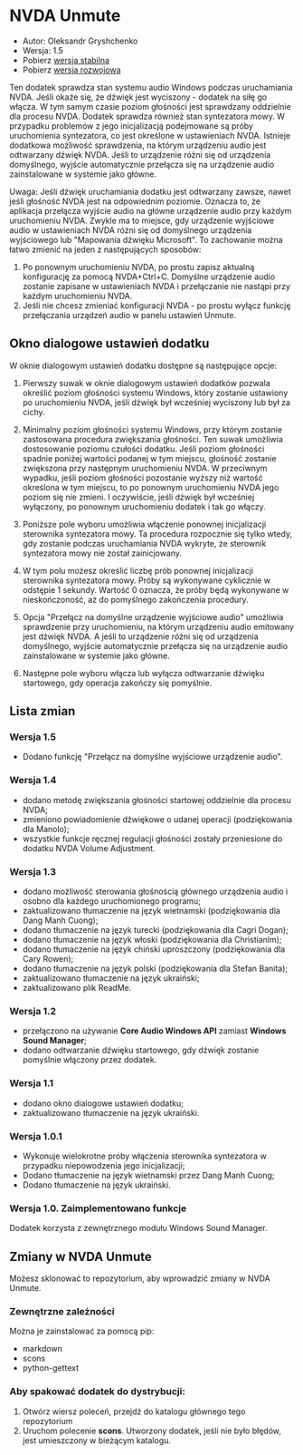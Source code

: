 # NVDA Unmute

* Autor: Oleksandr Gryshchenko
* Wersja: 1.5
* Pobierz [wersja stabilna][1]
* Pobierz [wersja rozwojowa][2]

Ten dodatek sprawdza stan systemu audio Windows podczas uruchamiania NVDA. Jeśli okaże się, że dźwięk jest wyciszony - dodatek na siłę go włącza.
W tym samym czasie poziom głośności jest sprawdzany oddzielnie dla procesu NVDA.
Dodatek sprawdza również stan syntezatora mowy. W przypadku problemów z jego inicjalizacją podejmowane są próby uruchomienia syntezatora, co jest określone w ustawieniach NVDA.
Istnieje dodatkowa możliwość sprawdzenia, na którym urządzeniu audio jest odtwarzany dźwięk NVDA. Jeśli to urządzenie różni się od urządzenia domyślnego, wyjście automatycznie przełącza się na urządzenie audio zainstalowane w systemie jako główne.

Uwaga: Jeśli dźwięk uruchamiania dodatku jest odtwarzany zawsze, nawet jeśli głośność NVDA jest na odpowiednim poziomie. Oznacza to, że aplikacja przełącza wyjście audio na główne urządzenie audio przy każdym uruchomieniu NVDA.
Zwykle ma to miejsce, gdy urządzenie wyjściowe audio w ustawieniach NVDA różni się od domyślnego urządzenia wyjściowego lub "Mapowania dźwięku Microsoft".
To zachowanie można łatwo zmienić na jeden z następujących sposobów:
1. Po ponownym uruchomieniu NVDA, po prostu zapisz aktualną konfigurację za pomocą NVDA+Ctrl+C. Domyślne urządzenie audio zostanie zapisane w ustawieniach NVDA i przełączanie nie nastąpi przy każdym uruchomieniu NVDA.
2. Jeśli nie chcesz zmieniać konfiguracji NVDA - po prostu wyłącz funkcję przełączania urządzeń audio w panelu ustawień Unmute.

## Okno dialogowe ustawień dodatku
W oknie dialogowym ustawień dodatku dostępne są następujące opcje:

1. Pierwszy suwak w oknie dialogowym ustawień dodatków pozwala określić poziom głośności systemu Windows, który zostanie ustawiony po uruchomieniu NVDA, jeśli dźwięk był wcześniej wyciszony lub był za cichy.

2. Minimalny poziom głośności systemu Windows, przy którym zostanie zastosowana procedura zwiększania głośności. Ten suwak umożliwia dostosowanie poziomu czułości dodatku.
Jeśli poziom głośności spadnie poniżej wartości podanej w tym miejscu, głośność zostanie zwiększona przy następnym uruchomieniu NVDA.
W przeciwnym wypadku, jeśli poziom głośności pozostanie wyższy niż wartość określona w tym miejscu, to po ponownym uruchomieniu NVDA jego poziom się nie zmieni.
I oczywiście, jeśli dźwięk był wcześniej wyłączony, po ponownym uruchomieniu dodatek i tak go włączy.

3. Poniższe pole wyboru umożliwia włączenie ponownej inicjalizacji sterownika syntezatora mowy.
Ta procedura rozpocznie się tylko wtedy, gdy zostanie podczas uruchamiania NVDA wykryte, że sterownik syntezatora mowy nie został zainicjowany.

4. W tym polu możesz określić liczbę prób ponownej inicjalizacji sterownika syntezatora mowy. Próby są wykonywane cyklicznie w odstępie 1 sekundy. Wartość 0 oznacza, że ​​próby będą wykonywane w nieskończoność, aż do pomyślnego zakończenia procedury.

5. Opcja "Przełącz na domyślne urządzenie wyjściowe audio" umożliwia sprawdzenie przy uruchomieniu, na którym urządzeniu audio emitowany jest dźwięk NVDA. A jeśli to urządzenie różni się od urządzenia domyślnego, wyjście automatycznie przełącza się na urządzenie audio zainstalowane w systemie jako główne.

6. Następne pole wyboru włącza lub wyłącza odtwarzanie dźwięku startowego, gdy operacja zakończy się pomyślnie.

## Lista zmian

### Wersja 1.5
* Dodano funkcję "Przełącz na domyślne wyjściowe urządzenie audio".

### Wersja 1.4
* dodano metodę zwiększania głośności startowej oddzielnie dla procesu NVDA;
* zmieniono powiadomienie dźwiękowe o udanej operacji (podziękowania dla Manolo);
* wszystkie funkcje ręcznej regulacji głośności zostały przeniesione do dodatku NVDA Volume Adjustment.

### Wersja 1.3
* dodano możliwość sterowania głośnością głównego urządzenia audio i osobno dla każdego uruchomionego programu;
* zaktualizowano tłumaczenie na język wietnamski (podziękowania dla Dang Manh Cuong);
* dodano tłumaczenie na język turecki (podziękowania dla Cagri Dogan);
* dodano tłumaczenie na język włoski (podziękowania dla Christianlm);
* dodano tłumaczenie na język chiński uproszczony (podziękowania dla Cary Rowen);
* dodano tłumaczenie na język polski (podziękowania dla Stefan Banita);
* zaktualizowano tłumaczenie na język ukraiński;
* zaktualizowano plik ReadMe.

### Wersja 1.2
* przełączono na używanie **Core Audio Windows API** zamiast **Windows Sound Manager**;
* dodano odtwarzanie dźwięku startowego, gdy dźwięk zostanie pomyślnie włączony przez dodatek.

### Wersja 1.1
* dodano okno dialogowe ustawień dodatku;
* zaktualizowano tłumaczenie na język ukraiński.

### Wersja 1.0.1
* Wykonuje wielokrotne próby włączenia sterownika syntezatora w przypadku niepowodzenia jego inicjalizacji;
* Dodano tłumaczenie na język wietnamski przez Dang Manh Cuong;
* Dodano tłumaczenie na język ukraiński.

### Wersja 1.0. Zaimplementowano funkcje
Dodatek korzysta z zewnętrznego modułu Windows Sound Manager.

## Zmiany w NVDA Unmute
Możesz sklonować to repozytorium, aby wprowadzić zmiany w NVDA Unmute.

### Zewnętrzne zależności
Można je zainstalować za pomocą pip:
- markdown
- scons
- python-gettext

### Aby spakować dodatek do dystrybucji:
1. Otwórz wiersz poleceń, przejdź do katalogu głównego tego repozytorium
2. Uruchom polecenie **scons**. Utworzony dodatek, jeśli nie było błędów, jest umieszczony w bieżącym katalogu.

[1]: https://github.com/grisov/Unmute/releases/download/v1.5/unmute-1.5.nvda-addon
[2]: https://github.com/grisov/Unmute/releases/download/v1.5/unmute-1.5.nvda-addon
